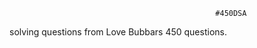                                                   #450DSA
solving questions from Love Bubbars 450 questions.
